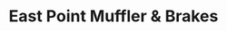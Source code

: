 ---
title: "East Point Muffler & Brakes"
url: /logansport/east-point-muffler-and-brakes/
shop: car repair
---